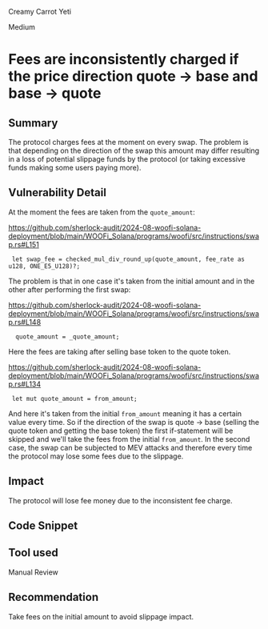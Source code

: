 Creamy Carrot Yeti

Medium

# Fees are inconsistently charged if the price direction quote -> base and base -> quote

## Summary

The protocol charges fees at the moment on every swap. The problem is that depending on the direction of the swap this amount may differ resulting in a loss of potential slippage funds by the protocol (or taking excessive funds making some users paying more).

## Vulnerability Detail

At the moment  the fees are taken from the `quote_amount`:

https://github.com/sherlock-audit/2024-08-woofi-solana-deployment/blob/main/WOOFi_Solana/programs/woofi/src/instructions/swap.rs#L151
```solidity
 let swap_fee = checked_mul_div_round_up(quote_amount, fee_rate as u128, ONE_E5_U128)?;
```

The problem is that in one case it's taken from the initial amount and in the other after performing the first swap:

https://github.com/sherlock-audit/2024-08-woofi-solana-deployment/blob/main/WOOFi_Solana/programs/woofi/src/instructions/swap.rs#L148
```solidity
  quote_amount = _quote_amount;
```

Here the fees are taking after selling base token to the quote token.

https://github.com/sherlock-audit/2024-08-woofi-solana-deployment/blob/main/WOOFi_Solana/programs/woofi/src/instructions/swap.rs#L134
```solidity
 let mut quote_amount = from_amount;
```

And here it's taken from the initial `from_amount` meaning it has a certain value every time. So if the direction of the swap is quote -> base (selling the quote token and getting the base token) the first if-statement will be skipped and we'll take the fees from the initial `from_amount`. In the second case, the swap can be subjected to MEV attacks and therefore every time the protocol may lose some fees due to the slippage.

## Impact

The protocol will lose fee money due to the inconsistent fee charge.

## Code Snippet

## Tool used

Manual Review

## Recommendation

Take fees on the initial amount to avoid slippage impact.